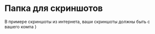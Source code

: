# Папка для скриншотов

В примере скриншоты из интернета, ваши скриншоты должны быть с вашего компа )